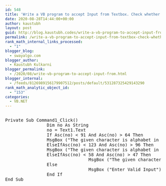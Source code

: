 ```yaml
---
id: 548
title: 'Write a VB program to accept Input from Textbox. Check whether given input is     alphabet or number. If it is alphabet check that it is in uppercase or lowercase. Display appropriate result using msgbox.'
date: 2020-08-28T14:44:00+00:00
author: kaustubh
layout: post
guid: http://blog.kaustubh.codes/write-a-vb-program-to-accept-input-from-textbox-check-whether-given-input-is-alphabet-or-number-if-it-is-alphabet-check-that-it-is-in-uppercase-or-lowercase-display-appropriate-result-using-msg/
permalink: /write-a-vb-program-to-accept-input-from-textbox-check-whether-given-input-is-alphabet-or-number-if-it-is-alphabet-check-that-it-is-in-uppercase-or-lowercase-display-appropriate-result-using-msg/
rank_math_internal_links_processed:
  - "1"
blogger_blog:
  - swayalgo.com
blogger_author:
  - Kaustubh Kulkarni
blogger_permalink:
  - /2020/08/write-vb-program-to-accept-input-from.html
blogger_internal:
  - /feeds/8126989156179907512/posts/default/531287325429143290
rank_math_analytic_object_id:
  - "153"
categories:
  - VB.NET
---
```

<pre><br />Private Sub Command1_Click()<br />                Dim no As String<br />                no = Text1.Text<br />                If Asc(no) &lt; 91 And Asc(no) > 64 Then<br />                MsgBox ("The given character is alphabet in UppercasLetter")<br />                ElseIfAsc(no) &lt; 123 And Asc(no) > 96 Then<br />                MsgBox ("The given character is alphabet in Lowercaseletter")<br />                ElseIfAsc(no) &lt; 58 And Asc(no) > 47 Then<br />                                MsgBox ("The given character is number")<br />                Else<br />                                MsgBox ("Enter Valid Input")<br />                End If                   <br />End Sub<br /><br /><br /></pre>